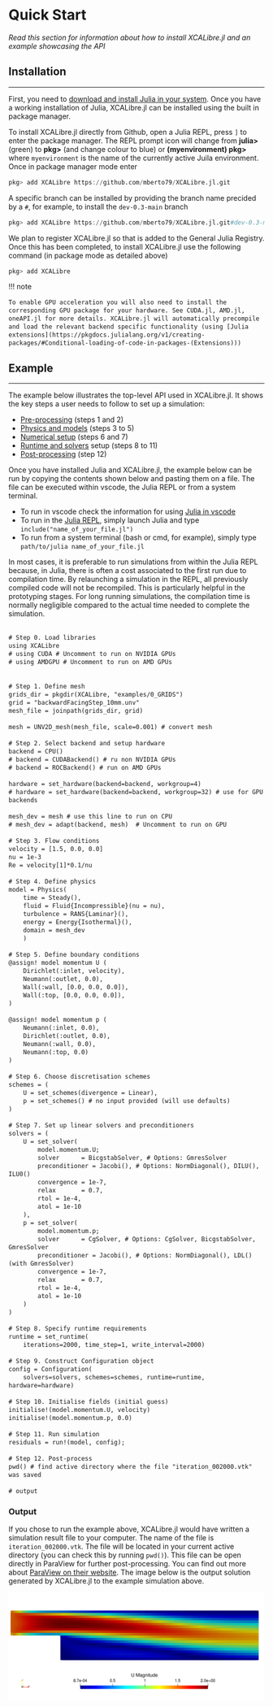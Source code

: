 # Quick Start

*Read this section for information about how to install XCALibre.jl and an example showcasing the API*

## Installation
---

First, you need to [download and install Julia in your system](https://julialang.org/downloads/). Once you have a working installation of Julia, XCALibre.jl can be installed using the built in package manager. 

To install XCALibre.jl directly from Github, open a Julia REPL, press `]` to enter the package manager. The REPL prompt icon will change from **julia>** (green) to **pkg>** (and change colour to blue) or **(myenvironment) pkg>** where `myenvironment` is the name of the currently active Juila environment. Once in package manager mode enter

```julia
pkg> add XCALibre https://github.com/mberto79/XCALibre.jl.git
```

A specific branch can be installed by providing the branch name precided by a `#`, for example, to install the `dev-0.3-main` branch

```julia
pkg> add XCALibre https://github.com/mberto79/XCALibre.jl.git#dev-0.3-main
```

We plan to register XCALibre.jl so that is added to the General Julia Registry. Once this has been completed, to install XCALibre.jl use the following command (in package mode as detailed above)

```julia
pkg> add XCALibre
```

!!! note
    
    To enable GPU acceleration you will also need to install the corresponding GPU package for your hardware. See CUDA.jl, AMD.jl, oneAPI.jl for more details. XCALibre.jl will automatically precompile and load the relevant backend specific functionality (using [Julia extensions](https://pkgdocs.julialang.org/v1/creating-packages/#Conditional-loading-of-code-in-packages-(Extensions)))

## Example
---

The example below illustrates the top-level API used in XCALibre.jl. It shows the key steps a user needs to follow to set up a simulation:

* [Pre-processing](@ref) (steps 1 and 2)
* [Physics and models](@ref) (steps 3 to 5)
* [Numerical setup](@ref) (steps 6 and 7)
* [Runtime and solvers](@ref) setup (steps 8 to 11)
* [Post-processing](@ref) (step 12)

Once you have installed Julia and XCALibre.jl, the example below can be run by copying the contents shown below and pasting them on a file. The file can be executed within vscode, the Julia REPL or from a system terminal. 

* To run in vscode check the information for using [Julia in vscode](https://code.visualstudio.com/docs/languages/julia)
* To run in the [Julia REPL](https://docs.julialang.org/en/v1/stdlib/REPL/), simply launch Julia and type `include("name_of_your_file.jl")`
* To run from a system terminal (bash or cmd, for example), simply type `path/to/julia name_of_your_file.jl`

In most cases, it is preferable to run simulations from within the Julia REPL because, in Julia, there is often a cost associated to the first run due to compilation time. By relaunching a simulation in the REPL, all previously compiled code will not be recompiled. This is particularly helpful in the prototyping stages. For long running simulations, the compilation time is normally negligible compared to the actual time needed to complete the simulation.

```jldoctest;  filter = r".*"s => s"", output = false

# Step 0. Load libraries
using XCALibre
# using CUDA # Uncomment to run on NVIDIA GPUs
# using AMDGPU # Uncomment to run on AMD GPUs


# Step 1. Define mesh
grids_dir = pkgdir(XCALibre, "examples/0_GRIDS")
grid = "backwardFacingStep_10mm.unv"
mesh_file = joinpath(grids_dir, grid)

mesh = UNV2D_mesh(mesh_file, scale=0.001) # convert mesh

# Step 2. Select backend and setup hardware
backend = CPU()
# backend = CUDABackend() # ru non NVIDIA GPUs
# backend = ROCBackend() # run on AMD GPUs

hardware = set_hardware(backend=backend, workgroup=4)
# hardware = set_hardware(backend=backend, workgroup=32) # use for GPU backends

mesh_dev = mesh # use this line to run on CPU
# mesh_dev = adapt(backend, mesh)  # Uncomment to run on GPU 

# Step 3. Flow conditions
velocity = [1.5, 0.0, 0.0]
nu = 1e-3
Re = velocity[1]*0.1/nu

# Step 4. Define physics
model = Physics(
    time = Steady(),
    fluid = Fluid{Incompressible}(nu = nu),
    turbulence = RANS{Laminar}(),
    energy = Energy{Isothermal}(),
    domain = mesh_dev
    )

# Step 5. Define boundary conditions
@assign! model momentum U (
    Dirichlet(:inlet, velocity),
    Neumann(:outlet, 0.0),
    Wall(:wall, [0.0, 0.0, 0.0]),
    Wall(:top, [0.0, 0.0, 0.0]),
)

@assign! model momentum p (
    Neumann(:inlet, 0.0),
    Dirichlet(:outlet, 0.0),
    Neumann(:wall, 0.0),
    Neumann(:top, 0.0)
)

# Step 6. Choose discretisation schemes
schemes = (
    U = set_schemes(divergence = Linear),
    p = set_schemes() # no input provided (will use defaults)
)

# Step 7. Set up linear solvers and preconditioners
solvers = (
    U = set_solver(
        model.momentum.U;
        solver      = BicgstabSolver, # Options: GmresSolver
        preconditioner = Jacobi(), # Options: NormDiagonal(), DILU(), ILU0()
        convergence = 1e-7,
        relax       = 0.7,
        rtol = 1e-4,
        atol = 1e-10
    ),
    p = set_solver(
        model.momentum.p;
        solver      = CgSolver, # Options: CgSolver, BicgstabSolver, GmresSolver
        preconditioner = Jacobi(), # Options: NormDiagonal(), LDL() (with GmresSolver)
        convergence = 1e-7,
        relax       = 0.7,
        rtol = 1e-4,
        atol = 1e-10
    )
)

# Step 8. Specify runtime requirements
runtime = set_runtime(
    iterations=2000, time_step=1, write_interval=2000)

# Step 9. Construct Configuration object
config = Configuration(
    solvers=solvers, schemes=schemes, runtime=runtime, hardware=hardware)

# Step 10. Initialise fields (initial guess)
initialise!(model.momentum.U, velocity)
initialise!(model.momentum.p, 0.0)

# Step 11. Run simulation
residuals = run!(model, config);

# Step 12. Post-process
pwd() # find active directory where the file "iteration_002000.vtk" was saved

# output

```

### Output

If you chose to run the example above, XCALibre.jl would have written a simulation result file to your computer. The name of the file is `iteration_002000.vtk`. The file will be located in your current active directory (you can check this by running `pwd()`). This file can be open directly in ParaView for further post-processing. You can find out more about [ParaView on their website](https://www.paraview.org/). The image below is the output solution generated by XCALibre.jl to the example simulation above.

![Simulation result visualisation in ParaView](figures/quick_start_fig_bfs_2d_incompressible_laminar.svg)
